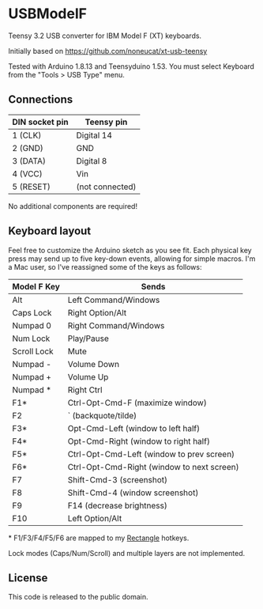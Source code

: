 # USBModelF
Teensy 3.2 USB converter for IBM Model F (XT) keyboards.

Initially based on https://github.com/noneucat/xt-usb-teensy

Tested with Arduino 1.8.13 and Teensyduino 1.53.
You must select Keyboard from the "Tools > USB Type" menu.


## Connections

| DIN socket pin | Teensy pin      |
| -------------- | --------------- |
| 1 (CLK)        | Digital 14      |
| 2 (GND)        | GND             |
| 3 (DATA)       | Digital 8       |
| 4 (VCC)        | Vin             |
| 5 (RESET)      | (not connected) |

No additional components are required!

## Keyboard layout

Feel free to customize the Arduino sketch as you see fit. Each physical key press may send up to five key-down events, allowing for simple macros.
I'm a Mac user, so I've reassigned some of the keys as follows:

| Model F Key | Sends                                      |
| ----------- | ------------------------------------------ |
| Alt         | Left Command/Windows                       |
| Caps Lock   | Right Option/Alt                           |
| Numpad 0    | Right Command/Windows                      |
| Num Lock    | Play/Pause                                 |
| Scroll Lock | Mute                                       |
| Numpad -    | Volume Down                                |
| Numpad +    | Volume Up                                  |
| Numpad *    | Right Ctrl                                 |
| F1*         | Ctrl-Opt-Cmd-F (maximize window)           |
| F2          | ` (backquote/tilde)                        |
| F3*         | Opt-Cmd-Left (window to left half)         |
| F4*         | Opt-Cmd-Right (window to right half)       |
| F5*         | Ctrl-Opt-Cmd-Left (window to prev screen)  |
| F6*         | Ctrl-Opt-Cmd-Right (window to next screen) |
| F7          | Shift-Cmd-3 (screenshot)                   |
| F8          | Shift-Cmd-4 (window screenshot)            |
| F9          | F14 (decrease brightness)                  |
| F10         | Left Option/Alt                            |

\* F1/F3/F4/F5/F6 are mapped to my [Rectangle](https://rectangleapp.com) hotkeys.

Lock modes (Caps/Num/Scroll) and multiple layers are not implemented.


## License

This code is released to the public domain.
